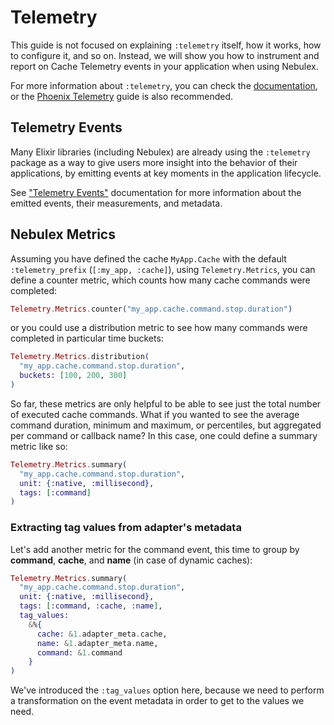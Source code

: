 # Telemetry

This guide is not focused on explaining `:telemetry` itself, how it works, how
to configure it, and so on. Instead, we will show you how to instrument and
report on Cache Telemetry events in your application when using Nebulex.

For more information about `:telemetry`, you can check the
[documentation][telemetry], or the [Phoenix Telemetry][phx_telemetry]
guide is also recommended.

[telemetry]: https://github.com/beam-telemetry/telemetry
[phx_telemetry]: https://hexdocs.pm/phoenix/telemetry.html

## Telemetry Events

Many Elixir libraries (including Nebulex) are already using the `:telemetry`
package as a way to give users more insight into the behavior of their
applications, by emitting events at key moments in the application lifecycle.

See ["Telemetry Events"][nbx_telemetry_events] documentation for more
information about the emitted events, their measurements, and metadata.

[nbx_telemetry_events]: https://hexdocs.pm/nebulex/Nebulex.Cache.html#module-telemetry-events

## Nebulex Metrics

Assuming you have defined the cache `MyApp.Cache` with the default
`:telemetry_prefix` (`[:my_app, :cache]`), using `Telemetry.Metrics`,
you can define a counter metric, which counts how many cache commands
were completed:

```elixir
Telemetry.Metrics.counter("my_app.cache.command.stop.duration")
```

or you could use a distribution metric to see how many commands were completed
in particular time buckets:

```elixir
Telemetry.Metrics.distribution(
  "my_app.cache.command.stop.duration",
  buckets: [100, 200, 300]
)
```

So far, these metrics are only helpful to be able to see just the total number
of executed cache commands. What if you wanted to see the average command
duration, minimum and maximum, or percentiles, but aggregated per command
or callback name? In this case, one could define a summary metric like so:

```elixir
Telemetry.Metrics.summary(
  "my_app.cache.command.stop.duration",
  unit: {:native, :millisecond},
  tags: [:command]
)
```

### Extracting tag values from adapter's metadata

Let's add another metric for the command event, this time to group by
**command**, **cache**, and **name** (in case of dynamic caches):

```elixir
Telemetry.Metrics.summary(
  "my_app.cache.command.stop.duration",
  unit: {:native, :millisecond},
  tags: [:command, :cache, :name],
  tag_values:
    &%{
      cache: &1.adapter_meta.cache,
      name: &1.adapter_meta.name,
      command: &1.command
    }
)
```

We've introduced the `:tag_values` option here, because we need to perform a
transformation on the event metadata in order to get to the values we need.
